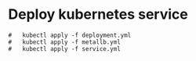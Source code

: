 # Deploy kubernetes service

``` cmdline
#   kubectl apply -f deployment.yml
#   kubectl apply -f metallb.yml
#   kubectl apply -f service.yml
```
